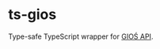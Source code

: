 # ts-gios
Type-safe TypeScript wrapper for [GIOŚ API](https://powietrze.gios.gov.pl/pjp/content/api).


